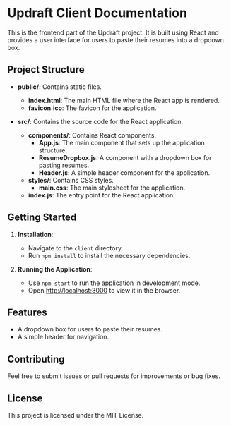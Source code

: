 # Updraft Client Documentation

This is the frontend part of the Updraft project. It is built using React and provides a user interface for users to paste their resumes into a dropdown box.

## Project Structure

- **public/**: Contains static files.
  - **index.html**: The main HTML file where the React app is rendered.
  - **favicon.ico**: The favicon for the application.

- **src/**: Contains the source code for the React application.
  - **components/**: Contains React components.
    - **App.js**: The main component that sets up the application structure.
    - **ResumeDropbox.js**: A component with a dropdown box for pasting resumes.
    - **Header.js**: A simple header component for the application.
  - **styles/**: Contains CSS styles.
    - **main.css**: The main stylesheet for the application.
  - **index.js**: The entry point for the React application.

## Getting Started

1. **Installation**: 
   - Navigate to the `client` directory.
   - Run `npm install` to install the necessary dependencies.

2. **Running the Application**: 
   - Use `npm start` to run the application in development mode. 
   - Open [http://localhost:3000](http://localhost:3000) to view it in the browser.

## Features

- A dropdown box for users to paste their resumes.
- A simple header for navigation.

## Contributing

Feel free to submit issues or pull requests for improvements or bug fixes. 

## License

This project is licensed under the MIT License.